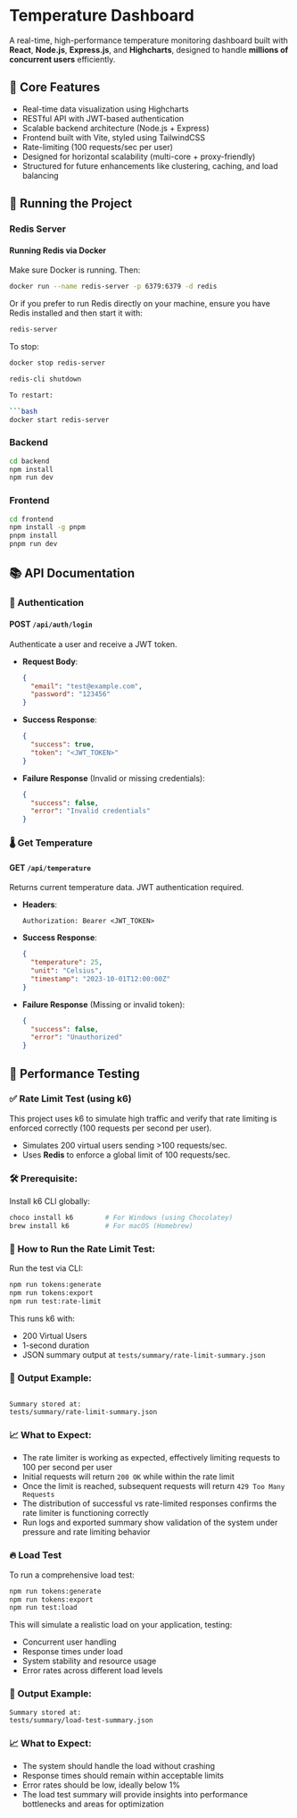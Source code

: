 # Temperature Dashboard

A real-time, high-performance temperature monitoring dashboard built with **React**, **Node.js**, **Express.js**, and **Highcharts**, designed to handle **millions of concurrent users** efficiently.

## 🌟 Core Features

- Real-time data visualization using Highcharts
- RESTful API with JWT-based authentication
- Scalable backend architecture (Node.js + Express)
- Frontend built with Vite, styled using TailwindCSS
- Rate-limiting (100 requests/sec per user)
- Designed for horizontal scalability (multi-core + proxy-friendly)
- Structured for future enhancements like clustering, caching, and load balancing

## 🚀 Running the Project

### Redis Server

#### Running Redis via Docker

Make sure Docker is running. Then:

```bash
docker run --name redis-server -p 6379:6379 -d redis
```

Or if you prefer to run Redis directly on your machine, ensure you have Redis installed and then start it with:

```bash
redis-server
```

To stop:

```bash
docker stop redis-server
```

```bash
redis-cli shutdown
```

````bash
To restart:

```bash
docker start redis-server
````

### Backend

```bash
cd backend
npm install
npm run dev
```

### Frontend

```bash
cd frontend
npm install -g pnpm
pnpm install
pnpm run dev
```

## 📚 API Documentation

### 🔐 Authentication

#### POST `/api/auth/login`

Authenticate a user and receive a JWT token.

- **Request Body**:

  ```json
  {
    "email": "test@example.com",
    "password": "123456"
  }
  ```

- **Success Response**:

  ```json
  {
    "success": true,
    "token": "<JWT_TOKEN>"
  }
  ```

- **Failure Response** (Invalid or missing credentials):
  ```json
  {
    "success": false,
    "error": "Invalid credentials"
  }
  ```

### 🌡️ Get Temperature

#### GET `/api/temperature`

Returns current temperature data. JWT authentication required.

- **Headers**:

  ```
  Authorization: Bearer <JWT_TOKEN>
  ```

- **Success Response**:

  ```json
  {
    "temperature": 25,
    "unit": "Celsius",
    "timestamp": "2023-10-01T12:00:00Z"
  }
  ```

- **Failure Response** (Missing or invalid token):
  ```json
  {
    "success": false,
    "error": "Unauthorized"
  }
  ```

## 🧪 Performance Testing

### ✅ Rate Limit Test (using k6)

This project uses k6 to simulate high traffic and verify that rate limiting is enforced correctly (100 requests per second per user).

- Simulates 200 virtual users sending >100 requests/sec.
- Uses **Redis** to enforce a global limit of 100 requests/sec.

### 🛠️ Prerequisite:

Install k6 CLI globally:

```bash
choco install k6        # For Windows (using Chocolatey)
brew install k6         # For macOS (Homebrew)
```

### 🔁 How to Run the Rate Limit Test:

Run the test via CLI:

```bash
npm run tokens:generate
npm run tokens:export
npm run test:rate-limit

```

This runs k6 with:

- 200 Virtual Users
- 1-second duration
- JSON summary output at `tests/summary/rate-limit-summary.json`

### 📂 Output Example:

```

Summary stored at:
tests/summary/rate-limit-summary.json

```

### 📈 What to Expect:

- The rate limiter is working as expected, effectively limiting requests to 100 per second per user
- Initial requests will return `200 OK` while within the rate limit
- Once the limit is reached, subsequent requests will return `429 Too Many Requests`
- The distribution of successful vs rate-limited responses confirms the rate limiter is functioning correctly
- Run logs and exported summary show validation of the system under pressure and rate limiting behavior

### 🔥 Load Test

To run a comprehensive load test:

```bash
npm run tokens:generate
npm run tokens:export
npm run test:load
```

This will simulate a realistic load on your application, testing:

- Concurrent user handling
- Response times under load
- System stability and resource usage
- Error rates across different load levels

### 📂 Output Example:

```
Summary stored at:
tests/summary/load-test-summary.json
```

### 📈 What to Expect:

- The system should handle the load without crashing
- Response times should remain within acceptable limits
- Error rates should be low, ideally below 1%
- The load test summary will provide insights into performance bottlenecks and areas for optimization
